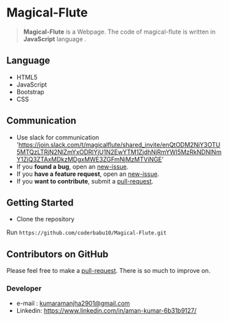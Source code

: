 # Magical-Flute



> **Magical-Flute** is a Webpage. The code of magical-flute is written in **JavaScript** language .


## Language

-   HTML5
-   JavaScript
-   Bootstrap
-   CSS

## Communication
-   Use slack for communication  'https://join.slack.com/t/magicalflute/shared_invite/enQtODM2NjY3OTU5MTQzLTRjN2NlZmYxODRlYjU1N2EwYTM1ZjdhNjRmYWI5MzRkNDNlNmY1ZjQ3ZTAxMDkzMDgxMWE3ZGFmNjMzMTVjNGE'
-   If you  **found a bug**, open an [new-issue](https://github.com/coderbabu10/Magical-Flute/issues/new).
-   If you  **have a feature request**, open an [new-issue](https://github.com/coderbabu10/Magical-Flute/issues/new).
-   If you  **want to contribute**, submit a [pull-request](https://github.com/coderbabu10/Magical-Flute/pulls).


## Getting Started

-   Clone the repository

Run  `https://github.com/coderbabu10/Magical-Flute.git`


## Contributors on GitHub

Please feel free to make a [pull-request](https://github.com/coderbabu10/Magical-Flute/pulls). There is so much to improve on.

### Developer
-   e-mail :  [kumaramanjha2901@gmail.com](mailto:kumaramanjha2901@gmail.com)
-   Linkedin: https://www.linkedin.com/in/aman-kumar-6b31b9127/

